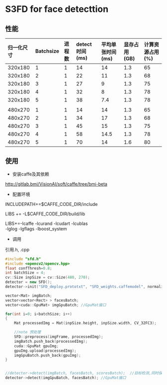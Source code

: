 # S3FD for face detecttion

## 性能
|归一化尺寸|Batchsize|进程数| detect时间(ms) |平均单张时间(ms) |显存占用(GB) | 计算资源占用(%)
|:---|:---|:---|:---|:---|:---|:---
320x180| 1 | 1| 14 | 14 | 1.3 | 65
320x180| 2 | 1| 22 | 11 | 1.3 | 68
320x180| 3 | 1| 27 | 9 | 1.3 | 75
320x180| 4 | 1| 32 | 8 | 1.3 | 78
320x180| 5 | 1| 38 | 7.4 | 1.3 |78
 | | | | |
480x270| 1 | 1| 14 | 14 | 1.3 | 65
480x270| 2 | 1| 34 | 17 | 1.3 | 68
480x270| 3 | 1| 45 | 15 | 1.3 | 75
480x270| 4 | 1| 58 | 14.5 | 1.3 | 78
480x270| 5 | 1| 70 | 14 | 1.6 |80

## 使用
* 安装caffe及其依赖

http://gitlab.bmi/VisionAI/soft/caffe/tree/bmi-beta

* 配置环境

INCLUDEPATH+=$CAFFE_CODE_DIR/include

LIBS += -L$CAFFE_CODE_DIR/build/lib

LIBS+=-lcaffe  -lcurand -lcudart -lcublas \
        -lglog -lgflags -lboost_system

* 调用

引用.h, .cpp
```c++
#include "sfd.h"
#include <opencv2/opencv.hpp>
float confThresh=0.8;
int batchSize = 4;
cv::Size inpSize = cv::Size(480, 270);
detector = new SFD();
detector->init("SFD_deploy.prototxt", "SFD_weights.caffemodel", normalizedSize, batchSize, confThresh);

vector<Mat> imgBatch;
vector<vector<Rect> > facesBatch;
vector<cuda::GpuMat> imgGpuBatch; //GpuMat接口

for(int i=0; i<batchSize; i++)
{
    Mat processedImg = Mat(inpSize.height, inpSize.width, CV_32FC3);

    //note 预处理
    SFD::preprocess(imgFrame, processedImg);
    imgBatch.push_back(processedImg);
    cuda::GpuMat gpuImg;
    gpuImg.upload(processedImg);
    imgGpuBatch.push_back(gpuImg);
}


//detector->detect(imgBatch, facesBatch, scoresBatch);  //目标检测,同时保存每个框的置信度
detector->detect(imgGpuBatch, facesBatch); //GpuMat接口


```
